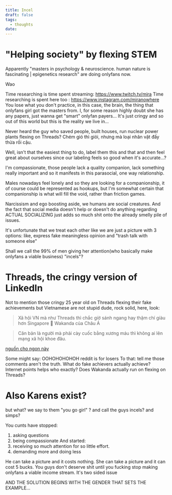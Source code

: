 ```yaml
---
title: Incel
draft: false
tags:
  - thoughts
date:
---
```

# "Helping society" by flexing STEM 
Apparently "masters in psychology & neuroscience. human nature is fascinating | epigenetics research" are doing onlyfans now. 

Wao

Time researching is time spent streaming: https://www.twitch.tv/mira
Time researching is spent here too : https://www.instagram.com/miranowhere
You lose what you don't practice, in this case, the brain, the thing that onlyfans girl got the masters from. I, for some reason highly doubt she has any papers, just wanna get "smart" onlyfan payers... It's just cringy and so out of this world but this is the reality we live in...

Never heard the guy who saved people, built houses, run nuclear power plants flexing on Threads? Chém gió thì giỏi, nhưng mà loại nhân vật đấy thừa rồi cậu.

Well, isn't that the easiest thing to do, label them this and that and then feel great about ourselves since our labeling feels so good when it's accurate...?

I'm compassionate, those people lack a quality companion, lack something really important and so it manifests in this parasocial, one way relationship.

Males nowadays feel lonely and so they are looking for a companionship, it of course could be represented as hookups, but I'm somewhat certain that companionship is what will fill the void, rather than friction games.

Narcissism and ego boosting aside, we humans are social creatures. And the fact that social media doesn't help or doesn't do anything regarding ACTUAL SOCIALIZING just adds so much shit onto the already smelly pile of issues.

It's unfortunate that we treat each other like we are just a picture with 3 options: like, express fake meaningless opinion and "trash talk with someone else"

Shall we call the 99% of men giving her attention(who basically make onlyfans a viable business) "incels"?
# Threads, the cringy version of LinkedIn
Not to mention those cringy 25 year old on Threads flexing their fake achievements but Vietnamese are not stupid dude, rock solid, here, look:

> Xã hội VN mà như Threads thì chắc giờ sánh ngang hay thậm chí giàu hơn Singapore 🐧
> 	Wakanda của Châu Á

> Căn bản là người mà phải cày cuốc bằng xương máu thì không ai lên mạng xã hội khoe đâu.

[nguồn cho ngon này](https://www.reddit.com/r/vozforums/comments/1frca5j/em_g%C3%A1i_threads/)

Some might say: OOHOHOHOHOH reddit is for losers
To that: tell me those comments aren't the truth. What do fake achievers actually achieve? Internet points helps who exactly? Does Wakanda actually run on flexing on Threads?

# Also Karens exist?
but what? we say to them "you go girl" ?
and call the guys incels? and simps?

You cunts have stopped:
1. asking questions
2. being compassionate
And started:
1. receiving so much attention for so little effort.
2. demanding more and doing less

He can take a picture and it costs nothing.
She can take a picture and it can cost 5 bucks.
You guys don't deserve shit until you fucking stop making onlyfans a viable income stream. It's two sided issue

AND THE SOLUTION BEGINS WITH THE GENDER THAT SETS THE EXAMPLE...